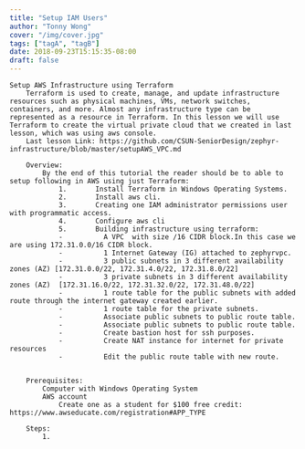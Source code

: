 ```yaml
---
title: "Setup IAM Users"
author: "Tonny Wong"
cover: "/img/cover.jpg"
tags: ["tagA", "tagB"]
date: 2018-09-23T15:15:35-08:00
draft: false
---
```


	Setup AWS Infrastructure using Terraform
		Terraform is used to create, manage, and update infrastructure resources such as physical machines, VMs, network switches, containers, and more. Almost any infrastructure type can be represented as a resource in Terraform. In this lesson we will use Terraform to create the virtual private cloud that we created in last lesson, which was using aws console.
		Last lesson Link: https://github.com/CSUN-SeniorDesign/zephyr-infrastructure/blob/master/setupAWS_VPC.md

		Overview:
			By the end of this tutorial the reader should be to able to setup following in AWS using just Terraform:
				1.       Install Terraform in Windows Operating Systems.
				2.       Install aws cli.
				3.       Creating one IAM administrator permissions user with programmatic access.
				4.       Configure aws cli
				5.       Building infrastructure using terraform:
				-          A VPC  with size /16 CIDR block.In this case we are using 172.31.0.0/16 CIDR block.
				-          1 Internet Gateway (IG) attached to zephyrvpc.
				-          3 public subnets in 3 different availability zones (AZ) [172.31.0.0/22, 172.31.4.0/22, 172.31.8.0/22]
				-          3 private subnets in 3 different availability zones (AZ)  [172.31.16.0/22, 172.31.32.0/22, 172.31.48.0/22]
				-          1 route table for the public subnets with added route through the internet gateway created earlier.
				-          1 route table for the private subnets.
				-          Associate public subnets to public route table.
				-          Associate public subnets to public route table.
				-          Create bastion host for ssh purposes.
				-          Create NAT instance for internet for private resources
				-          Edit the public route table with new route.
 
 
		Prerequisites:
			Computer with Windows Operating System
			AWS account
        		Create one as a student for $100 free credit: https://www.awseducate.com/registration#APP_TYPE
 
		Steps:
			1. 